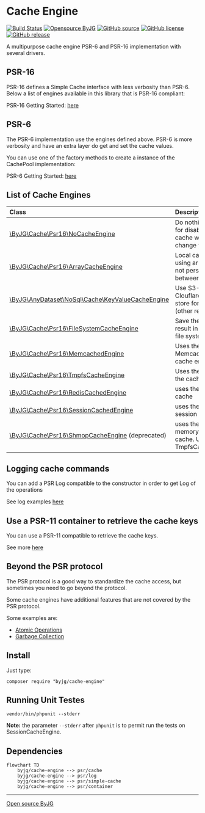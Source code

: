 # Cache Engine

[![Build Status](https://github.com/byjg/php-cache-engine/actions/workflows/phpunit.yml/badge.svg?branch=master)](https://github.com/byjg/php-cache-engine/actions/workflows/phpunit.yml)
[![Opensource ByJG](https://img.shields.io/badge/opensource-byjg-success.svg)](http://opensource.byjg.com)
[![GitHub source](https://img.shields.io/badge/Github-source-informational?logo=github)](https://github.com/byjg/php-cache-engine/)
[![GitHub license](https://img.shields.io/github/license/byjg/php-cache-engine.svg)](https://opensource.byjg.com/opensource/licensing.html)
[![GitHub release](https://img.shields.io/github/release/byjg/php-cache-engine.svg)](https://github.com/byjg/php-cache-engine/releases/)


A multipurpose cache engine PSR-6 and PSR-16 implementation with several drivers.

## PSR-16
 
PSR-16 defines a Simple Cache interface with less verbosity than PSR-6. Below a list
of engines available in this library that is PSR-16 compliant:

PSR-16 Getting Started: [here](basic-usage-psr16-simplecache)

## PSR-6

The PSR-6 implementation use the engines defined above. PSR-6 is more verbosity and
have an extra layer do get and set the cache values.

You can use one of the factory methods to create a instance of the CachePool implementation:

PSR-6 Getting Started: [here](basic-usage-psr6-cachepool)

## List of Cache Engines

| Class                                                                                            | Description                                                            |
|:-------------------------------------------------------------------------------------------------|:-----------------------------------------------------------------------|
| [\ByJG\Cache\Psr16\NoCacheEngine](class-no-cache-engine)                                 | Do nothing. Use it for disable the cache without change your code      |
| [\ByJG\Cache\Psr16\ArrayCacheEngine](class-array-cache-engine)                           | Local cache only using array. It does not persists between requests    |
| [\ByJG\AnyDataset\NoSql\Cache\KeyValueCacheEngine](https://github.com/byjg/php-anydataset-nosql) | Use S3-Like or ClouflareKV as a store for the cache (other repository) |
| [\ByJG\Cache\Psr16\FileSystemCacheEngine](class-filesystem-cache-engine)                 | Save the cache result in the local file system                         |
| [\ByJG\Cache\Psr16\MemcachedEngine](class-memcached-engine)                              | Uses the Memcached as the cache engine                                 |
| [\ByJG\Cache\Psr16\TmpfsCacheEngine](class-tmpfs-cache-engine)                           | Uses the Tmpfs as the cache engine                                     |
| [\ByJG\Cache\Psr16\RedisCachedEngine](class-redis-cache-engine)                          | uses the Redis as cache                                                |
| [\ByJG\Cache\Psr16\SessionCachedEngine](class-session-cache-engine)                      | uses the PHP session as cache                                          |
| [\ByJG\Cache\Psr16\ShmopCacheEngine](class-shmop-cache-engine) (deprecated)              | uses the shared memory area for cache. Use TmpfsCacheEngine.           |


## Logging cache commands
 
You can add a PSR Log compatible to the constructor in order to get Log of the operations

See log examples [here](setup-log-handler)

## Use a PSR-11 container to retrieve the cache keys

You can use a PSR-11 compatible to retrieve the cache keys. 

See more [here](psr11-usage)

## Beyond the PSR protocol

The PSR protocol is a good way to standardize the cache access, 
but sometimes you need to go beyond the protocol.

Some cache engines have additional features that are not covered by the PSR protocol.

Some examples are:
- [Atomic Operations](atomic-operations)
- [Garbage Collection](garbage-collection)

## Install

Just type: 

```
composer require "byjg/cache-engine"
```


## Running Unit Testes

```
vendor/bin/phpunit --stderr
```

**Note:** the parameter `--stderr` after `phpunit` is to permit run the tests on SessionCacheEngine.  

## Dependencies

```mermaid
flowchart TD
    byjg/cache-engine --> psr/cache
    byjg/cache-engine --> psr/log
    byjg/cache-engine --> psr/simple-cache
    byjg/cache-engine --> psr/container
```
----
[Open source ByJG](http://opensource.byjg.com)

